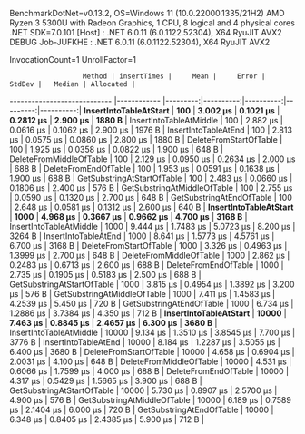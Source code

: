 
BenchmarkDotNet=v0.13.2, OS=Windows 11 (10.0.22000.1335/21H2)
AMD Ryzen 3 5300U with Radeon Graphics, 1 CPU, 8 logical and 4 physical cores
.NET SDK=7.0.101
  [Host]     : .NET 6.0.11 (6.0.1122.52304), X64 RyuJIT AVX2 DEBUG
  Job-JUFKHE : .NET 6.0.11 (6.0.1122.52304), X64 RyuJIT AVX2

InvocationCount=1  UnrollFactor=1  

                      Method | insertTimes |     Mean |     Error |    StdDev |   Median | Allocated |
---------------------------- |------------ |---------:|----------:|----------:|---------:|----------:|
      **InsertIntoTableAtStart** |         **100** | **3.002 μs** | **0.1021 μs** | **0.2812 μs** | **2.900 μs** |    **1880 B** |
     InsertIntoTableAtMiddle |         100 | 2.882 μs | 0.0616 μs | 0.1062 μs | 2.900 μs |    1976 B |
        InsertIntoTableAtEnd |         100 | 2.813 μs | 0.0575 μs | 0.0860 μs | 2.800 μs |    1880 B |
      DeleteFromStartOfTable |         100 | 1.925 μs | 0.0358 μs | 0.0822 μs | 1.900 μs |     648 B |
     DeleteFromMiddleOfTable |         100 | 2.129 μs | 0.0950 μs | 0.2634 μs | 2.000 μs |     688 B |
        DeleteFromEndOfTable |         100 | 1.953 μs | 0.0591 μs | 0.1638 μs | 1.900 μs |     688 B |
  GetSubstringAtStartOfTable |         100 | 2.483 μs | 0.0660 μs | 0.1806 μs | 2.400 μs |     576 B |
 GetSubstringAtMiddleOfTable |         100 | 2.755 μs | 0.0590 μs | 0.1320 μs | 2.700 μs |     648 B |
    GetSubstringAtEndOfTable |         100 | 2.648 μs | 0.0581 μs | 0.1312 μs | 2.600 μs |     640 B |
      **InsertIntoTableAtStart** |        **1000** | **4.968 μs** | **0.3667 μs** | **0.9662 μs** | **4.700 μs** |    **3168 B** |
     InsertIntoTableAtMiddle |        1000 | 9.444 μs | 1.7483 μs | 5.0723 μs | 8.200 μs |    3264 B |
        InsertIntoTableAtEnd |        1000 | 8.641 μs | 1.5773 μs | 4.5761 μs | 6.700 μs |    3168 B |
      DeleteFromStartOfTable |        1000 | 3.326 μs | 0.4963 μs | 1.3999 μs | 2.700 μs |     648 B |
     DeleteFromMiddleOfTable |        1000 | 2.862 μs | 0.2483 μs | 0.6713 μs | 2.600 μs |     688 B |
        DeleteFromEndOfTable |        1000 | 2.735 μs | 0.1905 μs | 0.5183 μs | 2.500 μs |     688 B |
  GetSubstringAtStartOfTable |        1000 | 3.815 μs | 0.4954 μs | 1.3892 μs | 3.200 μs |     576 B |
 GetSubstringAtMiddleOfTable |        1000 | 7.411 μs | 1.4583 μs | 4.2539 μs | 5.450 μs |     720 B |
    GetSubstringAtEndOfTable |        1000 | 6.734 μs | 1.2886 μs | 3.7384 μs | 4.350 μs |     712 B |
      **InsertIntoTableAtStart** |       **10000** | **7.463 μs** | **0.8845 μs** | **2.4657 μs** | **6.300 μs** |    **3680 B** |
     InsertIntoTableAtMiddle |       10000 | 9.134 μs | 1.3510 μs | 3.8545 μs | 7.700 μs |    3776 B |
        InsertIntoTableAtEnd |       10000 | 8.184 μs | 1.2287 μs | 3.5055 μs | 6.400 μs |    3680 B |
      DeleteFromStartOfTable |       10000 | 4.658 μs | 0.6904 μs | 2.0031 μs | 4.100 μs |     648 B |
     DeleteFromMiddleOfTable |       10000 | 4.531 μs | 0.6066 μs | 1.7599 μs | 4.000 μs |     688 B |
        DeleteFromEndOfTable |       10000 | 4.317 μs | 0.5429 μs | 1.5665 μs | 3.900 μs |     688 B |
  GetSubstringAtStartOfTable |       10000 | 5.730 μs | 0.8907 μs | 2.5700 μs | 4.900 μs |     576 B |
 GetSubstringAtMiddleOfTable |       10000 | 6.189 μs | 0.7589 μs | 2.1404 μs | 6.000 μs |     720 B |
    GetSubstringAtEndOfTable |       10000 | 6.348 μs | 0.8405 μs | 2.4385 μs | 5.900 μs |     712 B |

